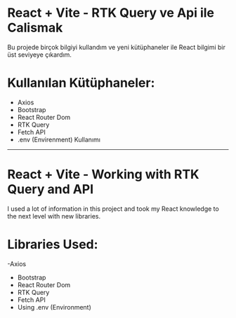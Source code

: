 # React + Vite - RTK Query ve Api ile Calismak

Bu projede birçok bilgiyi kullandım ve yeni kütüphaneler ile React bilgimi bir üst seviyeye çıkardım.

# Kullanılan Kütüphaneler: 
- Axios
- Bootstrap
- React Router Dom
- RTK Query
- Fetch API
- .env (Envirenment) Kullanımı

---------------------------------------

# React + Vite - Working with RTK Query and API

I used a lot of information in this project and took my React knowledge to the next level with new libraries.

# Libraries Used:
-Axios
- Bootstrap
- React Router Dom
- RTK Query
- Fetch API
- Using .env (Environment)